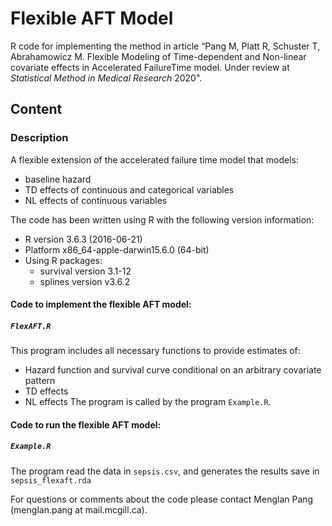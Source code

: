 # Flexible AFT Model
R code for implementing the method in article “Pang M, Platt R, Schuster T, Abrahamowicz M. Flexible Modeling of Time-dependent and Non-linear covariate effects in Accelerated FailureTime model. Under review at *Statistical Method in Medical Research* 2020".

## Content
### Description
A flexible extension of the accelerated failure time model that models:
- baseline hazard
- TD effects of continuous and categorical variables
- NL effects of continuous variables

The code has been written using R with the following version information:<br/>
- R version 3.6.3 (2016-06-21)<br/> 
- Platform x86_64-apple-darwin15.6.0 (64-bit)<br/> 
- Using R packages:<br/> 
  - survival version 3.1-12
  - splines version v3.6.2
  
#### Code to implement the flexible AFT model:
##### `FlexAFT.R`
This program includes all necessary functions to provide estimates of:
- Hazard function and survival curve conditional on an arbitrary covariate pattern
- TD effects
- NL effects
The program is called by the program `Example.R`. 

#### Code to run the flexible AFT model:
##### `Example.R`
The program read the data in `sepsis.csv`, and generates the results save in  `sepsis_flexaft.rda`
 
For questions or comments about the code please contact Menglan Pang (menglan.pang at mail.mcgill.ca).
